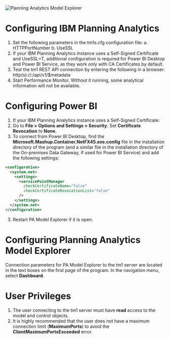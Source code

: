 <div style="display: flex; align-items: center;">
  <a href="https://exploredata.pro/planning-analytics-explorer/" style="text-decoration: none; color: inherit;">
   <img src="https://exploredata.pro/wp-content/uploads/pa-model-explorer/pics/pa-model-explorer-logo.png" alt="Planning Analytics Model Explorer">
  </a>
</div>


# Configuring IBM Planning Analytics
1.	Set the following parameters in the tm1s.cfg configuration file:
	a.	HTTPPortNumber
	b.	UseSSL
2.	If your IBM Planning Analytics instance uses a Self-Signed Certificate and UseSSL=T, additional configuration is required for Power BI Desktop and Power BI Service, as they work only with CA Certificates by default.
3.	Test the tm1 REST API connection by entering the following in a browser: http(s)://<Host>:<HTTPPortNumber>/api/v1/$metadata
4.	Start Performance Monitor. Without it running, some analytical information will not be available.

# Configuring Power BI
1.	If your IBM Planning Analytics instance uses a Self-Signed Certificate:
1.	Go to **File > Options and Settings > Security**. Set **Certificate Revocation** to **None**.
2.	To connect from Power BI Desktop, find the **Microsoft.Mashup.Container.NetFX45.exe.config** file in the installation directory of the program (and a similar file in the installation directory of the On-premises Data Gateway, if used for Power BI Service) and add the following settings:

```xml
<configuration>
  <system.net>
    <settings>
      <servicePointManager
        checkCertificateName="false"
        checkCertificateRevocationList="false"         
      />
    </settings>
  </system.net>
</configuration>
```

3.	Restart PA Model Explorer if it is open.

# Configuring Planning Analytics Model Explorer
Connection parameters for PA Model Explorer to the tm1 server are located in the text boxes on the first page of the program. In the navigation menu, select **Dashboard**.

# User Privileges
1.	The user connecting to the tm1 server must have **read** access to the model and control objects.
2.	It is highly recommended that the user does not have a maximum connection limit (**MaximumPorts**) to avoid the **ClientMaximumPortsExceeded** error.
